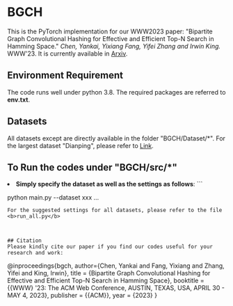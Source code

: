 # BGCH

This is the PyTorch implementation for our WWW2023 paper:
"Bipartite Graph Convolutional Hashing for Effective and Efficient Top-N Search in Hamming Space."
*Chen, Yankai, Yixiang Fang, Yifei Zhang and Irwin King.* WWW'23.
It is currently available in [Arxiv](https://arxiv.org/abs/xxx).


## Environment Requirement

The code runs well under python 3.8. The required packages are referred to <b>env.txt</b>.

## Datasets

All datasets except are directly available in the folder "BGCH/Dataset/*". For the largest dataset "Dianping", please refer to [Link](https://drive.google.com/file/d/1FOmx6-8fYd2vkg2CFA0kx5zNShpdmbRY/view?usp=sharing).

## To Run the codes under "BGCH/src/*"

<li> <b>Simply specify the dataset as well as the settings as follows</b>:
```

python main.py --dataset xxx ...
  
```
For the suggested settings for all datasets, please refer to the file <b>run_all.py</b>



## Citation
Please kindly cite our paper if you find our codes useful for your research and work:

```
@inproceedings{bgch,
  author={Chen, Yankai and Fang, Yixiang and Zhang, Yifei and King, Irwin},
  title     = {Bipartite Graph Convolutional Hashing for Effective and Efficient Top-N Search in Hamming Space},
  booktitle = {{WWW} '23: The ACM Web Conference, AUSTIN, TEXAS, USA, APRIL 30 - MAY 4, 2023},
  publisher = {{ACM}},
  year      = {2023}
}

```
